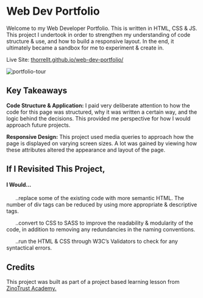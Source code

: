 # Web Dev Portfolio

Welcome to my Web Developer Portfolio. This is written in HTML, CSS & JS. This project I undertook in order to strengthen my understanding of code structure & use, and how to build a responsive layout. In the end, it ultimately became a sandbox for me to experiment & create in.  
  
Live Site: <a href="https://thorrellt.github.io/web-dev-portfolio/" class="repo" target="_blank" rel="noopener noreferrer">thorrellt.github.io/web-dev-portfolio/</a>

![portfolio-tour](https://user-images.githubusercontent.com/64343445/165014072-d4af5deb-0db8-4d01-aa82-8ad41d04dddb.gif)

## Key Takeaways


**Code Structure & Application:** I paid very deliberate attention to how the code for this page was structured, why it was written a certain way, and the logic behind the decisions. This provided me perspective for how I would approach future projects.

**Responsive Design:** This project used media queries to approach how the page is displayed on varying screen sizes. A lot was gained by viewing how these attributes altered the appearance and layout of the page.

## If I Revisited This Project, 
#### I Would...

&nbsp;&nbsp;&nbsp;&nbsp;&nbsp;&nbsp;..replace some of the existing code with more semantic HTML. The number of div tags can be reduced by using more appropriate & descriptive tags.

&nbsp;&nbsp;&nbsp;&nbsp;&nbsp;&nbsp;..convert to CSS to SASS to improve the readability & modularity of the code, in addition to removing any redundancies in the naming conventions.

&nbsp;&nbsp;&nbsp;&nbsp;&nbsp;&nbsp;..run the HTML & CSS through W3C’s Validators to check for any syntactical errors.

## Credits

This project was built as part of a project based learning lesson from [ZinoTrust Academy.](https://www.youtube.com/watch?v=Dl2mqs1mfZo)
